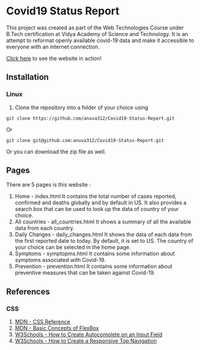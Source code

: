 # Covid19 Status Report
This project was created as part of the Web Technologies Course under B.Tech certification at Vidya Academy of Science and Technology. It is an attempt to reformat openly available covid-19 data and make it accessible to everyone with an internet connection.

[Click here](https://anuva312.github.io/Covid19-Status-Report/) to see the website in action!

## Installation
### Linux
1. Clone the repository into a folder of your choice using
```
git clone https://github.com/anuva312/Covid19-Status-Report.git
```
Or
```
git clone git@github.com:anuva312/Covid19-Status-Report.git
```
Or you can download the zip file as well.

## Pages
There are 5 pages is this website :
1. Home - index.html
    It contains the total number of cases reported, confirmed and deaths globally and by default in US.
    It also provides a search box that can be used to look up the data of  country of your choice.
2. All countries - all_countries.html
    It shows a summary of all the available data from each country.
3. Daily Changes - daily_changes.html
    It shows the data of each data from the first reported date to today. By default, it is set to US. The country of your choice can be selected in the home page.
4. Symptoms - symptopms.html
    It contains some information about symptoms associated with Covid-19.
5. Prevention - prevention.html
    It contains some information about preventive measures that can be taken against Covid-19.
## References
### CSS
1. [MDN - CSS Reference](https://developer.mozilla.org/en-US/docs/Web/CSS/Reference)
2. [MDN - Basic Concepts of FlexBox](https://developer.mozilla.org/en-US/docs/Web/CSS/CSS_Flexible_Box_Layout/Basic_Concepts_of_Flexbox)
3. [W3Schools - How to Create Autocomplete on an Input Field](https://www.w3schools.com/howto/howto_js_autocomplete.asp)
4. [W3Schools - How to Create a Responsive Top Navigation](https://www.w3schools.com/howto/howto_js_topnav_responsive.asp)

